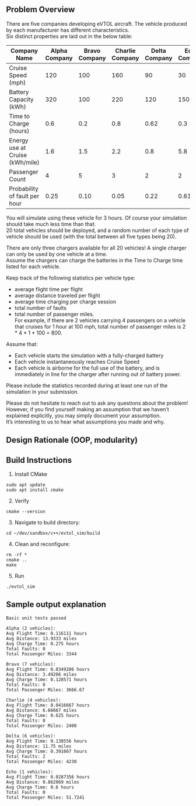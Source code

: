 ## Problem Overview

There are five companies developing eVTOL aircraft. The vehicle produced by each manufacturer has different characteristics. <br/>
Six distinct properties are laid out in the below table:

| Company Name                    | Alpha Company | Bravo Company | Charlie Company | Delta Company | Echo Company |
| ------------------------------- | ------------- | ------------- | --------------- | ------------- | ------------ |
| Cruise Speed (mph)              |      120      |      100      |       160       |      90       |      30      |
| Battery Capacity (kWh)          |      320      |      100      |       220       |      120      |      150     |
| Time to Charge (hours)          |      0.6      |      0.2      |       0.8       |      0.62     |      0.3     |
| Energy use at Cruise (kWh/mile) |      1.6      |      1.5      |       2.2       |      0.8      |      5.8     |
| Passenger Count                 |      4        |      5        |       3         |      2        |      2       |
| Probability of fault per hour   |      0.25     |      0.10     |       0.05      |      0.22     |      0.61    |

You will simulate using these vehicle for 3 hours. Of course your simulation should take much less time than that.  <br/>
20 total vehicles should be deployed, and a random number of each type of vehicle should be used (with the total between all five types being 20). <br/>

There are only three chargers available for all 20 vehicles! A single charger can only be used by one vehicle at a time.  <br/>
Assume the chargers can charge the batteries in the Time to Charge time listed for each vehicle.  <br/>

Keep track of the following statistics per vehicle type:  <br/>
- average flight time per flight  <br/>
- average distance traveled per flight  <br/>
- average time charging per charge session  <br/>
- total number of faults  <br/>
- total number of passenger miles.  <br/>
	For example, if there are 2 vehicles carrying 4 passengers on a vehicle that cruises for 1 hour at 100 mph, total number of passenger miles is 2 * 4 * 1 * 100 = 800.

Assume that:
- Each vehicle starts the simulation with a fully-charged battery
- Each vehicle instantaneously reaches Cruise Speed
- Each vehicle is airborne for the full use of the battery, and is immediately in line for the charger after running out of battery power.

Please include the statistics recorded during at least one run of the simulation in your submission.

Please do not hesitate to reach out to ask any questions about the problem!  <br/>
However, if you find yourself making an assumption that we haven’t explained explicitly, you may simply document your assumption.  <br/>
It’s interesting to us to hear what assumptions you made and why.


## Design Rationale (OOP, modularity)

## Build Instructions

1. Install CMake
```
sudo apt update
sudo apt install cmake
```

2. Verify
```
cmake --version
```

3. Navigate to build directory:
```
cd ~/dev/sandbox/c++/evtol_sim/build
```

4. Clean and reconfigure:
```
rm -rf *
cmake ..
make
```

5. Run
```
./evtol_sim
```


## Sample output explanation
```
Basic unit tests passed

Alpha (2 vehicles):
Avg Flight Time: 0.116111 hours
Avg Distance: 13.9333 miles
Avg Charge Time: 0.275 hours
Total Faults: 0
Total Passenger Miles: 3344

Bravo (7 vehicles):
Avg Flight Time: 0.0349206 hours
Avg Distance: 3.49206 miles
Avg Charge Time: 0.128571 hours
Total Faults: 0
Total Passenger Miles: 3666.67

Charlie (4 vehicles):
Avg Flight Time: 0.0416667 hours
Avg Distance: 6.66667 miles
Avg Charge Time: 0.625 hours
Total Faults: 0
Total Passenger Miles: 2400

Delta (6 vehicles):
Avg Flight Time: 0.130556 hours
Avg Distance: 11.75 miles
Avg Charge Time: 0.391667 hours
Total Faults: 2
Total Passenger Miles: 4230

Echo (1 vehicles):
Avg Flight Time: 0.0287356 hours
Avg Distance: 0.862069 miles
Avg Charge Time: 0.6 hours
Total Faults: 0
Total Passenger Miles: 51.7241
```